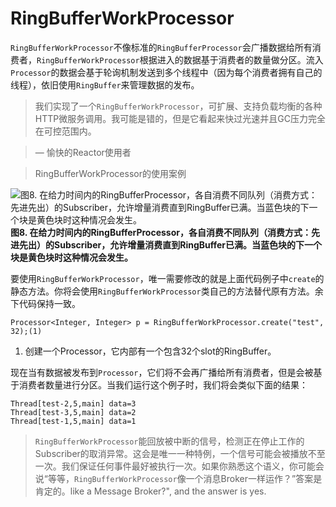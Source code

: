 # RingBufferWorkProcessor

`RingBufferWorkProcessor`不像标准的`RingBufferProcessor`会广播数据给所有消费者，`RingBufferWorkProcessor`根据进入的数据基于消费者的数量做分区。流入`Processor`的数据会基于轮询机制发送到多个线程中（因为每个消费者拥有自己的线程），依旧使用`RingBuffer`来管理数据的发布。

> 我们实现了一个`RingBufferWorkProcessor`，可扩展、支持负载均衡的各种HTTP微服务调用。我可能是错的，但是它看起来快过光速并且GC压力完全在可控范围内。

> — 愉快的Reactor使用者

> RingBufferWorkProcessor的使用案例

![图8. 在给力时间内的RingBufferProcessor，各自消费不同队列（消费方式：先进先出）的Subscriber，允许增量消费直到RingBuffer已满。当蓝色块的下一个块是黄色块时这种情况会发生。](http://projectreactor.io/docs/reference/images/RBWP.png)
**图8. 在给力时间内的RingBufferProcessor，各自消费不同队列（消费方式：先进先出）的Subscriber，允许增量消费直到RingBuffer已满。当蓝色块的下一个块是黄色块时这种情况会发生。**

要使用`RingBufferWorkProcessor`，唯一需要修改的就是上面代码例子中`create`的静态方法。你将会使用`RingBufferWorkProcessor`类自己的方法替代原有方法。余下代码保持一致。

```
Processor<Integer, Integer> p = RingBufferWorkProcessor.create("test", 32);(1)
```

1. 创建一个Processor，它内部有一个包含32个slot的RingBuffer。

现在当有数据被发布到`Processor`，它们将不会再广播给所有消费者，但是会被基于消费者数量进行分区。当我们运行这个例子时，我们将会类似下面的结果：

```
Thread[test-2,5,main] data=3
Thread[test-3,5,main] data=2
Thread[test-1,5,main] data=1
```

> `RingBufferWorkProcessor`能回放被中断的信号，检测正在停止工作的Subscriber的取消异常。这会是唯一一种特例，一个信号可能会被播放不至一次。我们保证任何事件最好被执行一次。如果你熟悉这个语义，你可能会说“等等，`RingBufferWorkProcessor`像一个消息Broker一样运作？”答案是肯定的。like a Message Broker?", and the answer is yes.
